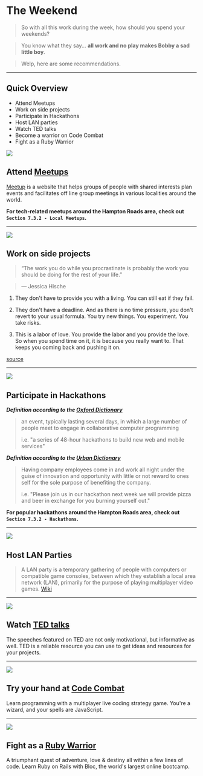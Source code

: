 # The Weekend

> So with all this work during the week, how should you spend your weekends?

> You know what they say... **all work and no play makes Bobby a sad little boy**.

> Welp, here are some recommendations.

---

## Quick Overview

- Attend Meetups
- Work on side projects
- Participate in Hackathons
- Host LAN parties
- Watch TED talks
- Become a warrior on Code Combat
- Fight as a Ruby Warrior

![](http://media.mediatemple.netdna-cdn.com/wp-content/uploads/2014/01/meetup-hq-large-opt_mini.jpg)

## Attend [Meetups](http://meetup.com)

[Meetup](http://meetup.com) is a website that helps groups of people with shared interests plan events and facilitates off line group meetings in various localities around the world.

**For tech-related meetups around the Hampton Roads area, check out `Section 7.3.2 - Local Meetups`.**

---

![](https://artlifework.files.wordpress.com/2011/05/sideprojects.gif)

## Work on side projects

> “The work you do while you procrastinate is probably the work you should be doing for the rest of your life.”

> — Jessica Hische

1. They don't have to provide you with a living. You can still eat if they fail.

2. They don't have a deadline. And as there is no time pressure, you don't revert to your usual formula. You try new things. You experiment. You take risks.

3. This is a labor of love. You provide the labor and you provide the love. So when you spend time on it, it is because you really want to. That keeps you coming back and pushing it on.

[source](https://medium.com/small-giants/why-side-projects-matter-a024eddad60c)

---

![](http://www.greenbookblog.org/wp-content/uploads/2014/12/Hackathon-logo-1.jpg)

## Participate in Hackathons

***Definition according to the [Oxford Dictionary](http://www.oxforddictionaries.com/us/definition/american_english/hackathon)***

> an event, typically lasting several days, in which a large number of people meet to engage in collaborative computer programming
>
> i.e. "a series of 48-hour hackathons to build new web and mobile services"

***Definition according to the [Urban Dictionary](http://www.urbandictionary.com/define.php?term=hackathon)***

> Having company employees come in and work all night under the guise of innovation and opportunity with little or not reward to ones self for the sole purpose of benefiting the company.
>
> i.e. "Please join us in our hackathon next week we will provide pizza and beer in exchange for you burning yourself out."

**For popular hackathons around the Hampton Roads area, check out `Section 7.3.2 - Hackathons`.**

---

![](http://ikeahackers.net/wp-content/uploads/blogger/_XGRz6uWGK3I/TRJkma9hlYI/AAAAAAAALh4/BSF3EWI_0jE/s1600/lanbord100lan-733048.jpg)

## Host LAN Parties

> A LAN party is a temporary gathering of people with computers or compatible game consoles, between which they establish a local area network (LAN), primarily for the purpose of playing multiplayer video games. [Wiki](http://en.wikipedia.org/wiki/LAN_party)

---

![](http://blog.st8mnt.com/wp-content/uploads/2012/02/TEDTALKS2023_001.jpg)

## Watch [TED talks](http://www.ted.com/)

The speeches featured on TED are not only motivational, but informative as well. TED is a reliable resource you can use to get ideas and resources for your projects.

---

![](http://strawburry17.com/wp-content/uploads/2014/02/2-18-CodeCombat-710x400.png)

## Try your hand at [Code Combat](https://codecombat.com/)

Learn programming with a multiplayer live coding strategy game. You're a wizard, and your spells are JavaScript.

---

![](https://huacm.files.wordpress.com/2015/03/rubywarrior.png)

## Fight as a [Ruby Warrior](https://www.bloc.io/ruby-warrior#/)

A triumphant quest of adventure, love & destiny all within a few lines of code. Learn Ruby on Rails with Bloc, the world's largest online bootcamp.
